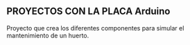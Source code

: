 ## PROYECTOS CON LA PLACA Arduino
Proyecto que crea los diferentes componentes para simular el mantenimiento de un huerto.  

